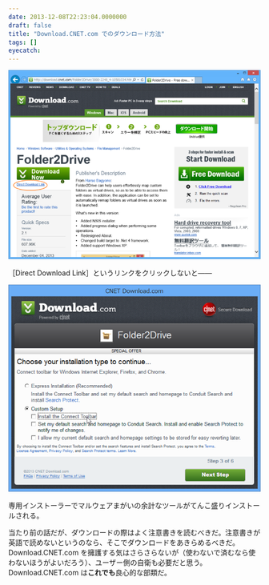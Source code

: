 ```yaml
---
date: 2013-12-08T22:23:04.0000000
draft: false
title: "Download.CNET.com でのダウンロード方法"
tags: []
eyecatch: 
---
```

<p><span itemscope itemtype="http://schema.org/Photograph"><img src="20131208221621.png" alt="f:id:daruyanagi:20131208221621p:plain" title="f:id:daruyanagi:20131208221621p:plain" class="hatena-fotolife" itemprop="image"></span></p><p>［Direct Download Link］というリンクをクリックしないと――</p><p><span itemscope itemtype="http://schema.org/Photograph"><img src="20131208221436.png" alt="f:id:daruyanagi:20131208221436p:plain" title="f:id:daruyanagi:20131208221436p:plain" class="hatena-fotolife" itemprop="image"></span></p><p>専用インストーラーでマルウェアまがいの余計なツールがてんこ盛りインストールされる。</p><p>当たり前の話だが、ダウンロードの際はよく注意書きを読むべきだ。注意書きが英語で読めないというのなら、そこでダウンロードをあきらめるべきだ。Download.CNET.com を擁護する気はさらさらないが（使わないで済むなら使わないほうがよいだろう）、ユーザー側の自衛も必要だと思う。Download.CNET.com は<b>これでも</b>良心的な部類だ。</p>
